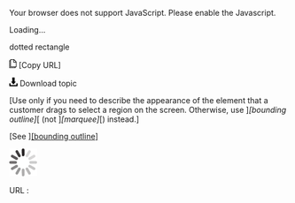 Your browser does not support JavaScript. Please enable the Javascript.

Loading...

dotted rectangle

![Copy URL](dotted-rectangle_files/Copy.png) [Copy URL]

![Download](dotted-rectangle_files/Download.png)
Download topic

[Use only if you need to describe the appearance of the element that a customer drags to select a region on the screen. Otherwise, use ]*[bounding outline]*[ (not ]*[marquee]*[) instead.]

[See ][[bounding outline]](https://worldready.cloudapp.net/Styleguide/Read?id=2700&topicid=33410)

![In progress](dotted-rectangle_files/activity-large.gif)

URL :


